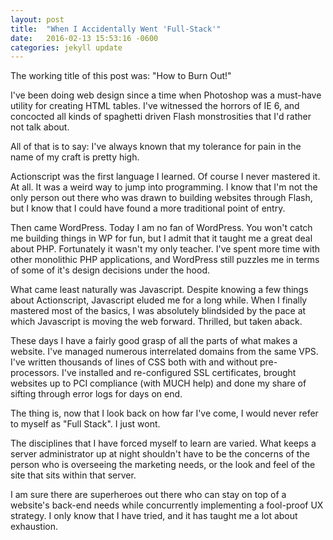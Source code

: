 ```yaml
---
layout: post
title:  "When I Accidentally Went 'Full-Stack'"
date:   2016-02-13 15:53:16 -0600
categories: jekyll update
---
```

The working title of this post was: "How to Burn Out!"

I've been doing web design since a time when Photoshop was a must-have utility for creating HTML tables. I've witnessed the horrors of IE 6, and concocted all kinds of spaghetti driven Flash monstrosities that I'd rather not talk about.

All of that is to say: I've always known that my tolerance for pain in the name of my craft is pretty high.

Actionscript was the first language I learned. Of course I never mastered it. At all. It was a weird way to jump into programming. I know that I'm not the only person out there who was drawn to building websites through Flash, but I know that I could have found a more traditional point of entry.

Then came WordPress. Today I am no fan of WordPress. You won't catch me building things in WP for fun, but I admit that it taught me a great deal about PHP. Fortunately it wasn't my only teacher. I've spent more time with other monolithic PHP applications, and WordPress still puzzles me in terms of some of it's design decisions under the hood.

What came least naturally was Javascript. Despite knowing a few things about Actionscript, Javascript eluded me for a long while. When I finally mastered most of the basics, I was absolutely blindsided by the pace at which Javascript is moving the web forward. Thrilled, but taken aback.

These days I have a fairly good grasp of all the parts of what makes a website. I've managed numerous interrelated domains from the same VPS. I've written thousands of lines of CSS both with and without pre-processors. I've installed and re-configured SSL certificates, brought websites up to PCI compliance (with MUCH help) and done my share of sifting through error logs for days on end.

The thing is, now that I look back on how far I've come, I would never refer to myself as "Full Stack". I just wont.

The disciplines that I have forced myself to learn are varied. What keeps a server administrator up at night shouldn't have to be the concerns of the person who is overseeing the marketing needs, or the look and feel of the site that sits within that server.

I am sure there are superheroes out there who can stay on top of a website's back-end needs while concurrently implementing a fool-proof UX strategy. I only know that I have tried, and it has taught me a lot about exhaustion.

[jekyll-docs]: http://jekyllrb.com/docs/home
